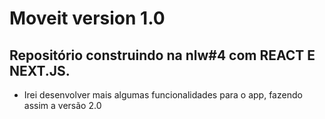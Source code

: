 # Moveit version 1.0
## Repositório construindo na nlw#4 com REACT E NEXT.JS.
- Irei desenvolver mais algumas funcionalidades para o app, fazendo assim a versão 2.0

